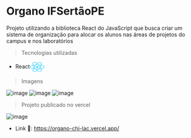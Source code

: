<h1>Organo IFSertãoPE</h1>
<p>Projeto utilizando a biblioteca React do JavaScript que busca criar um sistema de organização para alocar os alunos nas áreas de projetos do campus e nos laboratórios</p>

>Tecnologias utilizadas

* React<img align="center" alt="JoseNeto-HTML" height="30" width="40" src="https://raw.githubusercontent.com/devicons/devicon/master/icons/react/react-original.svg"/>

>Imagens

![image](https://user-images.githubusercontent.com/84688951/198674139-e48abf40-581f-4a02-8aec-5e7791645887.png)
![image](https://user-images.githubusercontent.com/84688951/198674442-bdfcf4ba-7e76-4ee6-bae5-3d6c0901667f.png)
![image](https://user-images.githubusercontent.com/84688951/198674517-a8f6002c-709c-4f5a-945a-e45134e42c1c.png)

>Projeto publicado no vercel

![image](https://user-images.githubusercontent.com/84688951/198675541-732dd49e-3c94-4eb0-ae97-091b8ec71460.png)

* Link :mag_right:: https://organo-chi-lac.vercel.app/

